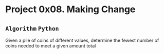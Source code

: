 # Project 0x08. Making Change
## `Algorithm` `Python`
Given a pile of coins of different values, determine the fewest number of coins needed to meet a given amount total
